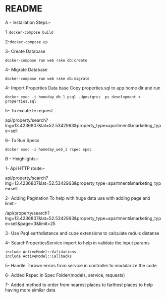 # README
A - Installation Steps:-


1-`docker-compose build`

2-`docker-compose up`

3- Create Database

`docker-compose run web rake db:create`

4- Migrate Database

`docker-compose run web rake db:migrate`

4- Import Properties Data base Copy properties.sql to app home dir and run

`docker exec -i homeday_db_1 psql -Upostgres  ps_development < properties.sql`

5- To excute te request

api/property/search?lng=13.4236807&lat=52.5342963&property_type=apartment&marketing_type=sell


6- To Run Specs

`docker exec -i homeday_web_1 rspec spec`


B - Heighlights:-

1- Api HTTP route:-

api/property/search?lng=13.4236807&lat=52.5342963&property_type=apartment&marketing_type=sell

2- Adding Pagination To help with huge data use with adding page and limit:-

/api/property/search?lng=13.4236807&lat=52.5342963&property_type=apartment&marketing_type=sell&page=3&limit=25

3- Use Psql earthdistance and cube extensions to calculate reduis distanse

4- SearchPropertiesService import to help in validate the input params

    include ActiveModel::Validations
    include ActiveModel::Callbacks

5- Handle Thrown errors from service in controller to modularize the code

6- Added Rspec in Spec Folder(models, service, requests)

7- Added method to order from nearest places to farthest places to help having more similar data
